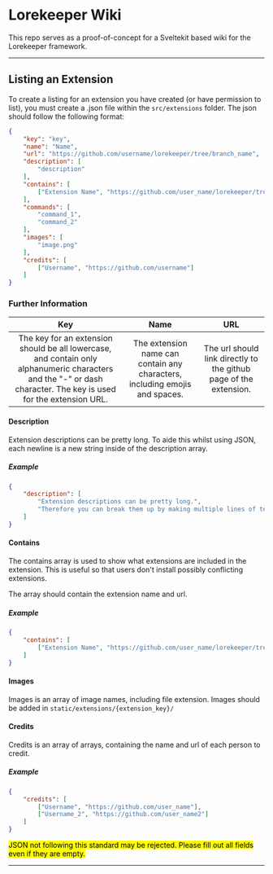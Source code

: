 # Lorekeeper Wiki

This repo serves as a proof-of-concept for a Sveltekit based wiki for the Lorekeeper framework.

---
## Listing an Extension

To create a listing for an extension you have created (or have permission to list), you must create a .json file within the ``src/extensions`` folder.
The json should follow the following format:

```json
{
    "key": "key",
    "name": "Name",
    "url": "https://github.com/username/lorekeeper/tree/branch_name",
    "description": [
        "description"
    ],
    "contains": [
        ["Extension Name", "https://github.com/user_name/lorekeeper/tree/branch_name"],
    ],
    "commands": [
        "command_1",
        "command_2"
    ],
    "images": [
        "image.png"
    ],
    "credits": [
        ["Username", "https://github.com/username"]
    ]
}
```

### Further Information

| Key | Name | URL |
| :----: | :----: | :----: |
| The key for an extension should be all lowercase, and contain only alphanumeric characters and the "-" or dash character. The key is used for the extension URL. | The extension name can contain any characters, including emojis and spaces.          | The url should link directly to the github page of the extension.   |

#### Description

Extension descriptions can be pretty long. To aide this whilst using JSON, each newline is a new string inside of the description array.

##### Example

```json
{
    "description": [
        "Extension descriptions can be pretty long.",
        "Therefore you can break them up by making multiple lines of text.",
    ]
}
```

#### Contains

The contains array is used to show what extensions are included in the extension. This is useful so that users don't install possibly conflicting extensions.

The array should contain the extension name and url.

##### Example

```json
{
    "contains": [
        ["Extension Name", "https://github.com/user_name/lorekeeper/tree/branch_name"],
    ]
}
```

#### Images

Images is an array of image names, including file extension. Images should be added in
``static/extensions/{extension_key}/``

#### Credits

Credits is an array of arrays, containing the name and url of each person to credit.

##### Example

```json
{
    "credits": [
        ["Username", "https://github.com/user_name"],
        ["Username_2", "https://github.com/user_name2"]
    ]
}
```

<mark>JSON not following this standard may be rejected. Please fill out all fields even if they are empty.</mark>

---

